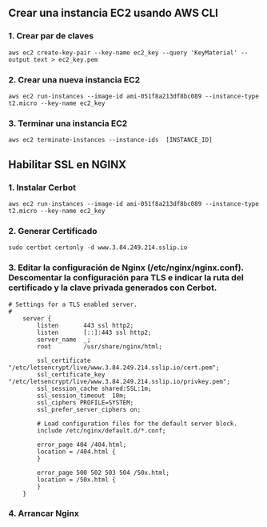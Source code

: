 ## Crear una instancia EC2 usando AWS CLI

### 1. Crear par de claves

```console
aws ec2 create-key-pair --key-name ec2_key --query 'KeyMaterial' --output text > ec2_key.pem
```

### 2. Crear una nueva instancia EC2

```console
aws ec2 run-instances --image-id ami-051f8a213df8bc089 --instance-type t2.micro --key-name ec2_key
```

### 3. Terminar una instancia EC2

```console
aws ec2 terminate-instances --instance-ids  [INSTANCE_ID]
```
## Habilitar SSL en NGINX

### 1. Instalar Cerbot

```console
aws ec2 run-instances --image-id ami-051f8a213df8bc089 --instance-type t2.micro --key-name ec2_key
```

### 2. Generar Certificado

```console
sudo certbot certonly -d www.3.84.249.214.sslip.io
```

### 3. Editar la configuración de Nginx (/etc/nginx/nginx.conf). Descomentar la configuración para TLS e indicar la ruta del certificado y la clave privada generados con Cerbot.

```console
# Settings for a TLS enabled server.
#
    server {
        listen       443 ssl http2;
        listen       [::]:443 ssl http2;
        server_name  _;
        root         /usr/share/nginx/html;

        ssl_certificate "/etc/letsencrypt/live/www.3.84.249.214.sslip.io/cert.pem";
        ssl_certificate_key "/etc/letsencrypt/live/www.3.84.249.214.sslip.io/privkey.pem";
        ssl_session_cache shared:SSL:1m;
        ssl_session_timeout  10m;
        ssl_ciphers PROFILE=SYSTEM;
        ssl_prefer_server_ciphers on;

        # Load configuration files for the default server block.
        include /etc/nginx/default.d/*.conf;

        error_page 404 /404.html;
        location = /404.html {
        }

        error_page 500 502 503 504 /50x.html;
        location = /50x.html {
        }
    }
```

### 4. Arrancar Nginx
